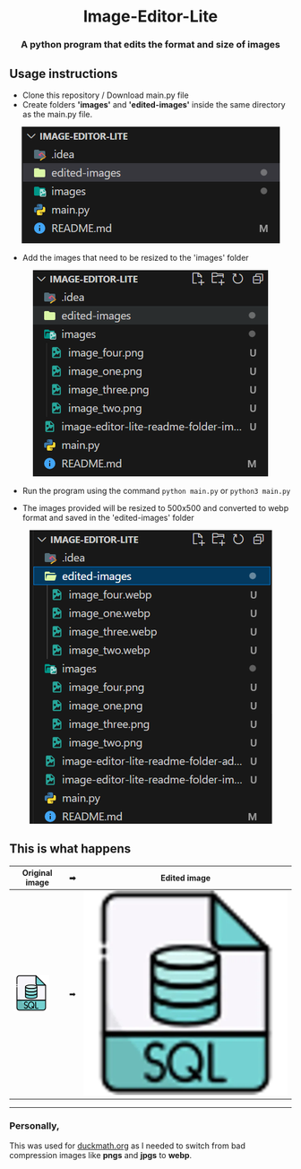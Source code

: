 <h1 align=center> Image-Editor-Lite </h1>

<h3 align=center> A python program that edits the format and size of images </h3>

## Usage instructions

- Clone this repository / Download main.py file
- Create folders **'images'** and **'edited-images'** inside the same directory as the main.py file.

<p align=center>
<img src="image-editor-lite-readme-folder-image.png" alt="Folder structure">
</p>

- Add the images that need to be resized to the 'images' folder

<p align=center>
<img src="image-editor-lite-readme-folder-add-images.png" alt="Folder structure">
</p>

- Run the program using the command `python main.py` or `python3 main.py`

- The images provided will be resized to 500x500 and converted to webp format and saved in the 'edited-images' folder

<p align=center>
<img src="image-editor-lite-readme-folder-edited-images.png" alt="Folder structure">
</p>

## This is what happens

| **Original image** | **➡** | **Edited image** |
| ---------------------- | ---------------------- | ---------------------- |
| ![Input image](image_two.png) | ➡ | ![Output image](image_two.webp) |

<hr>

### Personally, 

This was used for <a href="duckmath.org">duckmath.org</a> as I needed to switch from bad compression images like **pngs** and **jpgs** to **webp**.
